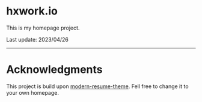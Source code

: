 # hxwork.io

This is my homepage project.

Last update: 2023/04/26

---

# Acknowledgments

This project is build upon [modern-resume-theme](https://github.com/sproogen/modern-resume-theme). Fell free to change it to your own homepage.
